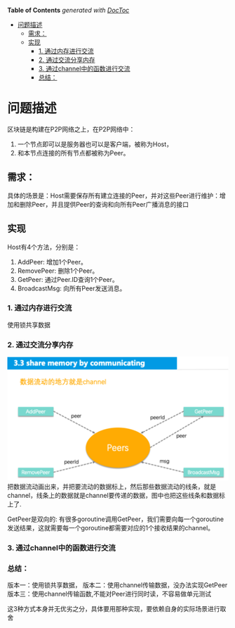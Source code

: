 <!-- START doctoc generated TOC please keep comment here to allow auto update -->
<!-- DON'T EDIT THIS SECTION, INSTEAD RE-RUN doctoc TO UPDATE -->
**Table of Contents**  *generated with [DocToc](https://github.com/thlorenz/doctoc)*

- [问题描述](#%E9%97%AE%E9%A2%98%E6%8F%8F%E8%BF%B0)
  - [需求：](#%E9%9C%80%E6%B1%82)
  - [实现](#%E5%AE%9E%E7%8E%B0)
    - [1. 通过内存进行交流](#1-%E9%80%9A%E8%BF%87%E5%86%85%E5%AD%98%E8%BF%9B%E8%A1%8C%E4%BA%A4%E6%B5%81)
    - [2. 通过交流分享内存](#2-%E9%80%9A%E8%BF%87%E4%BA%A4%E6%B5%81%E5%88%86%E4%BA%AB%E5%86%85%E5%AD%98)
    - [3. 通过channel中的函数进行交流](#3-%E9%80%9A%E8%BF%87channel%E4%B8%AD%E7%9A%84%E5%87%BD%E6%95%B0%E8%BF%9B%E8%A1%8C%E4%BA%A4%E6%B5%81)
    - [总结：](#%E6%80%BB%E7%BB%93)

<!-- END doctoc generated TOC please keep comment here to allow auto update -->

# 问题描述

区块链是构建在P2P网络之上，在P2P网络中：

1. 一个节点即可以是服务器也可以是客户端，被称为Host，
2. 和本节点连接的所有节点都被称为Peer。

## 需求：
具体的场景是：Host需要保存所有建立连接的Peer，并对这些Peer进行维护：增加和删除Peer，并且提供Peer的查询和向所有Peer广播消息的接口

## 实现

Host有4个方法，分别是：

1. AddPeer: 增加1个Peer。
2. RemovePeer: 删除1个Peer。
3. GetPeer: 通过Peer.ID查询1个Peer。
4. BroadcastMsg: 向所有Peer发送消息。


### 1. 通过内存进行交流
使用锁共享数据

### 2. 通过交流分享内存
![](02_sharing_memory_by_communicating/sharing_memory_by_communicating.png)
把数据流动画出来，并把要流动的数据标上，然后那些数据流动的线条，就是channel，线条上的数据就是channel要传递的数据，图中也把这些线条和数据标上了.

GetPeer是双向的:
有很多goroutine调用GetPeer，我们需要向每一个goroutine发送结果，这就需要每一个goroutine都需要对应的1个接收结果的channel。

### 3. 通过channel中的函数进行交流


### 总结：
版本一：使用锁共享数据，
版本二：使用channel传输数据，没办法实现GetPeer
版本三：使用channel传输函数,不能对Peer进行同时读，不容易做单元测试

这3种方式本身并无优劣之分，具体要用那种实现，要依赖自身的实际场景进行取舍